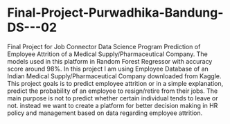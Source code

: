 # Final-Project-Purwadhika-Bandung-DS---02
Final Project for Job Connector Data Science Program
Prediction of Employee Attrition of a Medical Supply/Pharmaceutical Company.
The models used in this platform in Random Forest Regressor with accuracy score around 98%.
In this project I am using Employee Database of an Indian Medical Supply/Pharmaceutical Company downloaded from Kaggle. 
This project goals is to predict employee attrition or in a simple explanation, predict the probability of an employee to resign/retire from their jobs. 
The main purpose is not to predict whether certain individual tends to leave or not.
instead we want to create a platform for better decision making in HR policy and management based on data regarding employee attrition.
